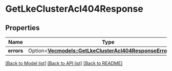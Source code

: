 # GetLkeClusterAcl404Response

## Properties

Name | Type | Description | Notes
------------ | ------------- | ------------- | -------------
**errors** | Option<[**Vec<models::GetLkeClusterAcl404ResponseErrorsInner>**](get_lke_cluster_acl_404_response_errors_inner.md)> |  | [optional]

[[Back to Model list]](../README.md#documentation-for-models) [[Back to API list]](../README.md#documentation-for-api-endpoints) [[Back to README]](../README.md)


